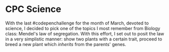 # CPC Science

With the last #codepenchallenge for the month of March, devoted to science, I decided to pick one of the topics I most remember from Biology class: Mendel's law of segregation. With this effort, I set out to posit the law in a very simplistic manner: show two plants with a certain trait, proceed to breed a new plant which _inherits_ from the parents' genes.
